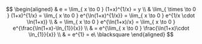 $$
\begin{aligned}
 & e = \lim_{ x \to 0 } (1+x)^{1/x} = y \\
 & \lim_{ \times \to 0 } (1+x)^{1/x} = \lim_{ x \to 0 } e^{\ln(1+x)^{1/x}} = \lim_{ x \to 0 } e^{1/x \cdot \ln(1+x)} \\
 & = \lim_{ x \to 0 } e^{\ln(1+x)/x} = \lim_{ x \to 0 } e^{\frac{\ln(1+x)-\ln_{1}}{x}} \\
 & = e^{\lim_{ x \to 0 } \frac{\ln(1+x)\cdot \ln_{1}}{x}} \\
 & = e^{1} = e\ \blacksquare
\end{aligned}
$$